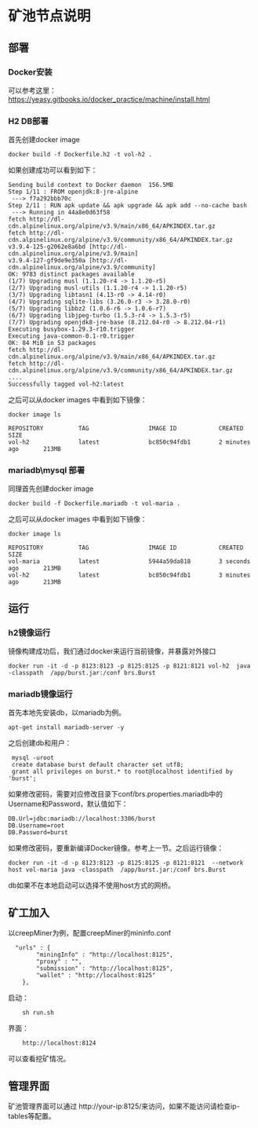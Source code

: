 # 矿池节点说明

## 部署

### Docker安装

可以参考这里：https://yeasy.gitbooks.io/docker_practice/machine/install.html

### H2 DB部署

首先创建docker image	

	docker build -f Dockerfile.h2 -t vol-h2 . 

如果创建成功可以看到如下：
	
	Sending build context to Docker daemon  156.5MB
	Step 1/11 : FROM openjdk:8-jre-alpine
	 ---> f7a292bbb70c
	Step 2/11 : RUN apk update && apk upgrade && apk add --no-cache bash
	 ---> Running in 44a8e0d63f58
	fetch http://dl-cdn.alpinelinux.org/alpine/v3.9/main/x86_64/APKINDEX.tar.gz
	fetch http://dl-cdn.alpinelinux.org/alpine/v3.9/community/x86_64/APKINDEX.tar.gz
	v3.9.4-125-g2062e8a6bd [http://dl-cdn.alpinelinux.org/alpine/v3.9/main]
	v3.9.4-127-gf9de9e350a [http://dl-cdn.alpinelinux.org/alpine/v3.9/community]
	OK: 9783 distinct packages available
	(1/7) Upgrading musl (1.1.20-r4 -> 1.1.20-r5)
	(2/7) Upgrading musl-utils (1.1.20-r4 -> 1.1.20-r5)
	(3/7) Upgrading libtasn1 (4.13-r0 -> 4.14-r0)
	(4/7) Upgrading sqlite-libs (3.26.0-r3 -> 3.28.0-r0)
	(5/7) Upgrading libbz2 (1.0.6-r6 -> 1.0.6-r7)
	(6/7) Upgrading libjpeg-turbo (1.5.3-r4 -> 1.5.3-r5)
	(7/7) Upgrading openjdk8-jre-base (8.212.04-r0 -> 8.212.04-r1)
	Executing busybox-1.29.3-r10.trigger
	Executing java-common-0.1-r0.trigger
	OK: 84 MiB in 53 packages
	fetch http://dl-cdn.alpinelinux.org/alpine/v3.9/main/x86_64/APKINDEX.tar.gz
	fetch http://dl-cdn.alpinelinux.org/alpine/v3.9/community/x86_64/APKINDEX.tar.gz
	....
	Successfully tagged vol-h2:latest


之后可以从docker images 中看到如下镜像：

	docker image ls
	
	REPOSITORY          TAG                 IMAGE ID            CREATED             SIZE
	vol-h2              latest              bc850c94fdb1        2 minutes ago       213MB

### mariadb\mysql 部署

	
同理首先创建docker image	

	docker build -f Dockerfile.mariadb -t vol-maria . 

之后可以从docker images 中看到如下镜像：

	docker image ls

	REPOSITORY          TAG                 IMAGE ID            CREATED             SIZE
	vol-maria           latest              5944a59da818        3 seconds ago       213MB
	vol-h2              latest              bc850c94fdb1        3 minutes ago       213MB


## 运行

### h2镜像运行
	
镜像构建成功后，我们通过docker来运行当前镜像，并暴露对外接口	

	docker run -it -d -p 8123:8123 -p 8125:8125 -p 8121:8121 vol-h2  java -classpath  /app/burst.jar:/conf brs.Burst

### mariadb镜像运行

首先本地先安装db，以mariadb为例。

	apt-get install mariadb-server -y

之后创建db和用户：
	
	 mysql -uroot
	 create database burst default character set utf8;
	 grant all privileges on burst.* to root@localhost identified by 'burst';

如果修改密码，需要对应修改目录下conf/brs.properties.mariadb中的Username和Password，默认值如下：

	DB.Url=jdbc:mariadb://localhost:3306/burst
	DB.Username=root
	DB.Password=burst

如果修改密码，要重新编译Docker镜像。参考上一节。之后运行镜像：

	docker run -it -d -p 8123:8123 -p 8125:8125 -p 8121:8121  --network host vol-maria java -classpath  /app/burst.jar:/conf brs.Burst
	
db如果不在本地启动可以选择不使用host方式的网桥。


## 矿工加入
	
以creepMiner为例，配置creepMiner的mininfo.conf


      "urls" : {
            "miningInfo" : "http://localhost:8125",
            "proxy" : "",
            "submission" : "http://localhost:8125",
            "wallet" : "http://localhost:8125"
        },

启动：

    	sh run.sh

界面：

    	http://localhost:8124

可以查看挖矿情况。



## 管理界面

矿池管理界面可以通过 http://your-ip:8125/来访问，如果不能访问请检查ip-tables等配置。